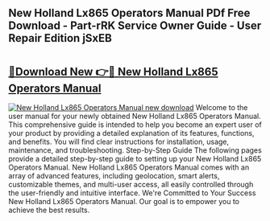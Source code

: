 ## New Holland Lx865 Operators Manual PDf Free Download - Part-rRK Service Owner Guide - User Repair Edition jSxEB

# <h2><a href="http://bc88170.oget.top/?id=New+Holland+Lx865+Operators+Manual">🔗Download New 👉🔴 New Holland Lx865 Operators Manual</a></h2>

[![New Holland Lx865 Operators Manual new download](https://i.imgur.com/5g1atiW.png)](http://bc88170.oget.top/?id=New+Holland+Lx865+Operators+Manual)
Welcome to the user manual for your newly obtained New Holland Lx865 Operators Manual. This comprehensive guide is intended to help you become an expert user of your product by providing a detailed explanation of its features, functions, and benefits. You will find clear instructions for installation, usage, maintenance, and troubleshooting. Step-by-Step Guide The following pages provide a detailed step-by-step guide to setting up your New Holland Lx865 Operators Manual. New Holland Lx865 Operators Manual comes with an array of advanced features, including geolocation, smart alerts, customizable themes, and multi-user access, all easily controlled through the user-friendly and intuitive interface. We're Committed to Your Success New Holland Lx865 Operators Manual. Our goal is to empower you to achieve the best results.
